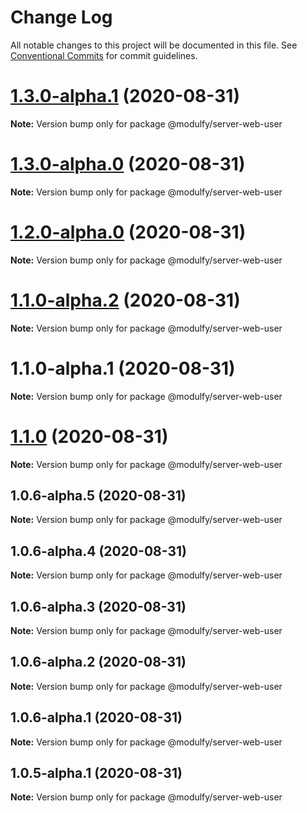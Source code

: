 # Change Log

All notable changes to this project will be documented in this file.
See [Conventional Commits](https://conventionalcommits.org) for commit guidelines.

# [1.3.0-alpha.1](https://github.com/jmrapp1/Modulfy/compare/@modulfy/server-web-user@1.3.0-alpha.0...@modulfy/server-web-user@1.3.0-alpha.1) (2020-08-31)

**Note:** Version bump only for package @modulfy/server-web-user





# [1.3.0-alpha.0](https://github.com/jmrapp1/Modulfy/compare/@modulfy/server-web-user@1.2.0-alpha.0...@modulfy/server-web-user@1.3.0-alpha.0) (2020-08-31)

**Note:** Version bump only for package @modulfy/server-web-user





# [1.2.0-alpha.0](https://github.com/jmrapp1/Modulfy/compare/@modulfy/server-web-user@1.1.0-alpha.2...@modulfy/server-web-user@1.2.0-alpha.0) (2020-08-31)

**Note:** Version bump only for package @modulfy/server-web-user





# [1.1.0-alpha.2](https://github.com/jmrapp1/Modulfy/compare/@modulfy/server-web-user@1.1.0...@modulfy/server-web-user@1.1.0-alpha.2) (2020-08-31)

**Note:** Version bump only for package @modulfy/server-web-user





# 1.1.0-alpha.1 (2020-08-31)

**Note:** Version bump only for package @modulfy/server-web-user





# [1.1.0](https://github.com/jmrapp1/Modulfy/compare/@modulfy/server-web-user@1.0.6-alpha.5...@modulfy/server-web-user@1.1.0) (2020-08-31)

**Note:** Version bump only for package @modulfy/server-web-user





## 1.0.6-alpha.5 (2020-08-31)

**Note:** Version bump only for package @modulfy/server-web-user





## 1.0.6-alpha.4 (2020-08-31)

**Note:** Version bump only for package @modulfy/server-web-user





## 1.0.6-alpha.3 (2020-08-31)

**Note:** Version bump only for package @modulfy/server-web-user





## 1.0.6-alpha.2 (2020-08-31)

**Note:** Version bump only for package @modulfy/server-web-user





## 1.0.6-alpha.1 (2020-08-31)

**Note:** Version bump only for package @modulfy/server-web-user





## 1.0.5-alpha.1 (2020-08-31)

**Note:** Version bump only for package @modulfy/server-web-user

